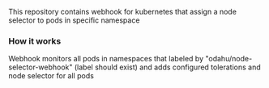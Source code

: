 This repository contains webhook for kubernetes that assign 
a node selector to pods in specific namespace

### How it works

Webhook monitors all pods in namespaces that 
labeled by "odahu/node-selector-webhook" (label should exist)
and adds configured tolerations and node selector for all pods 